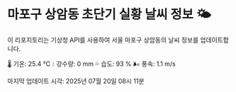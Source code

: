 
# 마포구 상암동 초단기 실황 날씨 정보 🌤️

이 리포지토리는 기상청 API를 사용하여 서울 마포구 상암동의 날씨 정보를 업데이트합니다. 

🌡️ 기온: 25.4 ℃
💧 강수량: 0 mm
💦 습도: 93 %
🌬️ 풍속: 1.1 m/s

마지막 업데이트 시각: 2025년 07월 20일 08시 11분    
